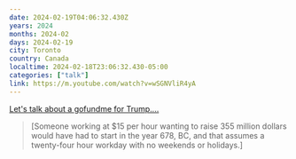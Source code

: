 ```yaml
---
date: 2024-02-19T04:06:32.430Z
years: 2024
months: 2024-02
days: 2024-02-19
city: Toronto
country: Canada
localtime: 2024-02-18T23:06:32.430-05:00
categories: ["talk"]
link: https://m.youtube.com/watch?v=wSGNVliR4yA
---
```

[Let's talk about a gofundme for Trump....](https://m.youtube.com/watch?v=wSGNVliR4yA)

> [Someone working at $15 per hour wanting to raise 355 million dollars would have had to start in the year 678, BC, and that assumes a twenty-four hour workday with no weekends or holidays.]
